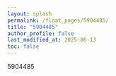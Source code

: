 ```yaml
---
layout: splash
permalink: /float_pages/5904485/
title: "5904485"
author_profile: false
last_modified_at: 2025-06-13
toc: false
---
```

 
5904485
